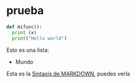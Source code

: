 # prueba

```python
def mifunc():
  print (x)
  print("Hello world")
```

Esto es una lista:

- Mundo

Esta es la [Sintaxis de MARKDOWN](https://es.wikipedia.org/wiki/Markdown), puedes verla

